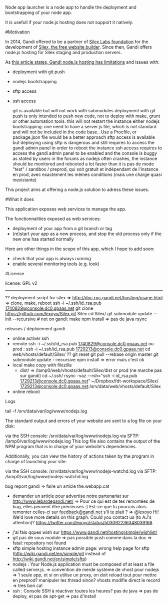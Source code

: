 Node app launcher is a node app to handle the deployment and bootstrapping of your node app.

It is usefull if your node.js hosting does not support it natively.

#Motivation

In 2014, Gandi offered to be a partner of [Silex Labs foundation](http://www.silexlabs.org) for the development of [Silex, the free website builder](http://www.silex.me). Since then, Gandi offers node.js hosting for Silex staging and production servers.

As [this article states, Gandi node.js hosting has limitations](http://the.webapp.cat/???) and issues with:

* deployment with git push
* nodejs bootstrapping
* sftp access
* ssh access


    git is available but will not work with submodules
    deployment with git push is only intended to push new code, not to deploy with make, grunt or other automation tools. this will not restart the instance either
    nodejs bootstrapping: one need to have a server.js file, which is not standard and will not be included in the code base.. Use a Procfile, or package.json file would be a better approach
    sftp access is available but deploying using sftp is dangerous and still requires to access the gandi admin panel in order to reboot the instance
    ssh access requires to access the gandi admin panel to be enabled and the console is buggy as stated by users in the forums
    as nodejs often crashes, the instance should be monitored and rebooted a lot faster than it is
    pas de mode "test" / sandbox / preprod, qui soit gratuit et indépendant de l'instance en prod, avec exactement les mêmes conditions (mais une charge quasi inexistante)

This project aims at offering a node.js solution to adress these issues.

#What it does

This application exposes web services to manage the app.

The functionnalities exposed as web services:

* deployment of your app from a git branch or tag
* (re)start your app as a new process, and stop the old process only if the new one has started normally

Here are other things in the scope of this app, which I hope to add soon:

* check that your app is always running
* enable several monitoring tools (e.g. look)

#License

license: GPL v2

----

?? deployment script for silex
=> http://doc.rpc.gandi.net/hosting/usage.html
=> clone, make, reboot
    ssh -i ~/.ssh/id_rsa.pub 1740829@console.dc0.gpaas.net
    git clone https://github.com/lexoyo/Silex.git Silex
    cd Silex/
    git submodule update --init --recursive
    # not on gandi: make
    npm install
    => pas de java
    rsync

releases / déploiement gandi
* online
    activer ssh
* remote
    ssh -i ~/.ssh/id_rsa.pub 1740829@console.dc0.gpaas.net
    ou prod :
    ssh -i ~/.ssh/id_rsa.pub 1729213@console.dc0.gpaas.net
    cd web/vhosts/default/Silex/
    ?? git reset
    git pull --rebase origin master
    git submodule update --recursive
    npm install => error mais c'est ok
* local
    make
    copy with filezilla
    * dist/ => /lamp0/web/vhosts/default/Silex/dist
        or prod (ne marche pas sur gandi)
        cd ~/.ssh/
        rsync -vaz --rsh="ssh -i id_rsa.pub 1729213@console.dc0.gpaas.net" ~/Dropbox/fdt-workspace/Silex/ 1729213@console.dc0.gpaas.net:/srv/data/web/vhosts/default/Silex
* online
    reboot

Logs

tail -f /srv/data/var/log/www/nodejs.log

The standard output and errors of your website are sent to a log file on your disk:

via the SSH console: /srv/data/var/log/www/nodejs.log
via SFTP: /lamp0/var/log/www/nodejs.log
This log file also contains the output of the NPM program that is in charge of your website's dependencies.

Additionally, you can view the history of actions taken by the program in charge of launching your site:

via the SSH console: /srv/data/var/log/www/nodejs-watchd.log
via SFTP: /lamp0/var/log/www/nodejs-watchd.log

bug report gandi
=> faire un article the.webapp.cat
  + demander un article pour advertise notre partenariat sur http://www.lebardegandi.net/
=> Pour ce qui est de tes remontées de bug, elles peuvent être précieuses :) Est-ce que tu pourrais alors remonter celles-ci sur feedback@gandi.net s'il te plait ?
=> @lexoyo Hi! We'd love more details on this graph. Could you contact us (to AJ's attention)?  https://twitter.com/lexoyo/status/503092236348039168
* j'ai fais qques wish sur https://www.gandi.net/hosting/simple/wishlist/
* git
  pas de sous module => pas possible
  push comme dans la doc => fatal: repository not found
* sftp
  simple hosting instance admin page: wrong help page for sftp (http://wiki.gandi.net/en/simple/git instead of http://wiki.gandi.net/en/simple/sftp)
* nodejs :
  Your Node.js application must be composed of at least a file called server.js.
  => convention de merde
  systeme de vhost pour nodejs => 1 seule app, et si on utilise un proxy, on doit reload tout pour mettre en preprod? manipuler les thread sinon?
  vhosts modifie direct le record => tres bon ca!
* ssh :
    Console SSH à réactiver toutes les heures?
    pas de java => pas de deploy, et pas de apt-get => pas d'install


